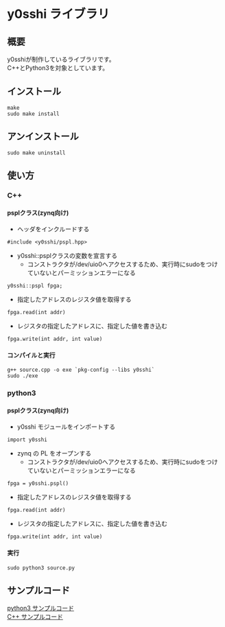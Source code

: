 # y0sshi ライブラリ
## 概要
y0sshiが制作しているライブラリです。  
C++とPython3を対象としています。  

## インストール
```
make
sudo make install
```
## アンインストール
```
sudo make uninstall
```

## 使い方
### C++
#### psplクラス(zynq向け)
- ヘッダをインクルードする
```
#include <y0sshi/pspl.hpp>
```
- y0sshi::psplクラスの変数を宣言する
  - コンストラクタが/dev/uio0へアクセスするため、実行時にsudoをつけていないとパーミッションエラーになる
```
y0sshi::pspl fpga;
```
- 指定したアドレスのレジスタ値を取得する
```
fpga.read(int addr)
```
- レジスタの指定したアドレスに、指定した値を書き込む
```
fpga.write(int addr, int value)
```
#### コンパイルと実行
```
g++ source.cpp -o exe `pkg-config --libs y0sshi` 
sudo ./exe
```

### python3
#### psplクラス(zynq向け)
- y0sshi モジュールをインポートする
```
import y0sshi
```
- zynq の PL をオープンする
  - コンストラクタが/dev/uio0へアクセスするため、実行時にsudoをつけていないとパーミッションエラーになる
```
fpga = y0sshi.pspl()
```
- 指定したアドレスのレジスタ値を取得する
```
fpga.read(int addr)
```
- レジスタの指定したアドレスに、指定した値を書き込む
```
fpga.write(int addr, int value)
```
#### 実行
```
sudo python3 source.py
```

## サンプルコード
[python3 サンプルコード](./sample/pspl.py)  
[C++ サンプルコード](./sample/main.cpp)

